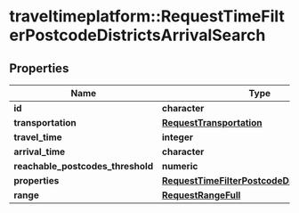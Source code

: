 # traveltimeplatform::RequestTimeFilterPostcodeDistrictsArrivalSearch

## Properties
Name | Type | Description | Notes
------------ | ------------- | ------------- | -------------
**id** | **character** |  | 
**transportation** | [**RequestTransportation**](RequestTransportation.md) |  | 
**travel_time** | **integer** |  | 
**arrival_time** | **character** |  | 
**reachable_postcodes_threshold** | **numeric** |  | 
**properties** | [**RequestTimeFilterPostcodeDistrictsProperty**](RequestTimeFilterPostcodeDistrictsProperty.md) |  | 
**range** | [**RequestRangeFull**](RequestRangeFull.md) |  | [optional] 


